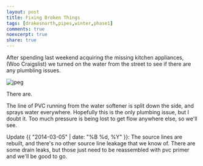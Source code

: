 ```yaml
---
layout: post
title: Fixing Broken Things
tags: [drakesnorth,pipes,winter,phase1]
comments: true
noexcerpt: true
share: true
---
```

After spending last weekend acquiring the missing kitchen appliances, (Woo Craigslist) we turned on the water from the street to see if there are any plumbling issues.

<img src="{{ site.url }}/images/jpeg.jpg" alt="jpeg" />

There are.

The line of PVC running from the water softener is split down the side, and sprays water everywhere. Hopefully this is the only plumbing issue, but I doubt it. Too much pressure is being lost to get flow anywhere else, so we'll see.

Update {{ "2014-03-05" | date: "%B %d, %Y" }}: The source lines are rebuilt, and there's no other source line leakage that we know of. There are some drain leaks, but those just need to be reassembled with pvc primer and we'll be good to go.
